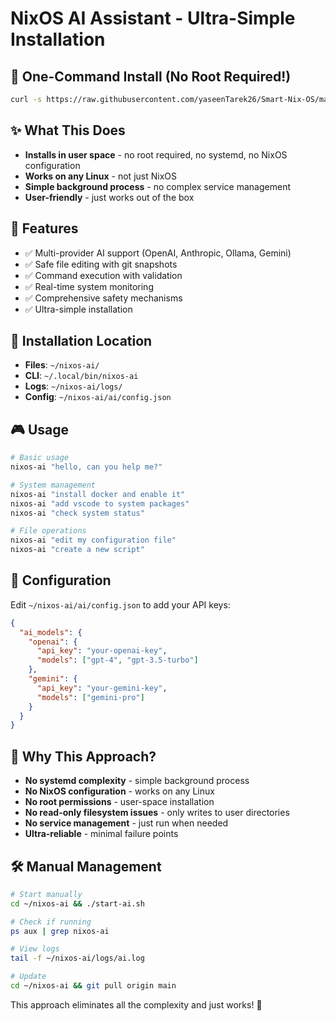 # NixOS AI Assistant - Ultra-Simple Installation

## 🚀 One-Command Install (No Root Required!)

```bash
curl -s https://raw.githubusercontent.com/yaseenTarek26/Smart-Nix-OS/main/scripts/bootstrap.sh | sh
```

## ✨ What This Does

- **Installs in user space** - no root required, no systemd, no NixOS configuration
- **Works on any Linux** - not just NixOS
- **Simple background process** - no complex service management
- **User-friendly** - just works out of the box

## 🎯 Features

- ✅ Multi-provider AI support (OpenAI, Anthropic, Ollama, Gemini)
- ✅ Safe file editing with git snapshots
- ✅ Command execution with validation
- ✅ Real-time system monitoring
- ✅ Comprehensive safety mechanisms
- ✅ Ultra-simple installation

## 📁 Installation Location

- **Files**: `~/nixos-ai/`
- **CLI**: `~/.local/bin/nixos-ai`
- **Logs**: `~/nixos-ai/logs/`
- **Config**: `~/nixos-ai/ai/config.json`

## 🎮 Usage

```bash
# Basic usage
nixos-ai "hello, can you help me?"

# System management
nixos-ai "install docker and enable it"
nixos-ai "add vscode to system packages"
nixos-ai "check system status"

# File operations
nixos-ai "edit my configuration file"
nixos-ai "create a new script"
```

## 🔧 Configuration

Edit `~/nixos-ai/ai/config.json` to add your API keys:

```json
{
  "ai_models": {
    "openai": {
      "api_key": "your-openai-key",
      "models": ["gpt-4", "gpt-3.5-turbo"]
    },
    "gemini": {
      "api_key": "your-gemini-key",
      "models": ["gemini-pro"]
    }
  }
}
```

## 🚀 Why This Approach?

- **No systemd complexity** - simple background process
- **No NixOS configuration** - works on any Linux
- **No root permissions** - user-space installation
- **No read-only filesystem issues** - only writes to user directories
- **No service management** - just run when needed
- **Ultra-reliable** - minimal failure points

## 🛠️ Manual Management

```bash
# Start manually
cd ~/nixos-ai && ./start-ai.sh

# Check if running
ps aux | grep nixos-ai

# View logs
tail -f ~/nixos-ai/logs/ai.log

# Update
cd ~/nixos-ai && git pull origin main
```

This approach eliminates all the complexity and just works! 🎉
